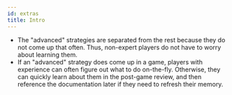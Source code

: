 ```yaml
---
id: extras
title: Intro
---
```


- The "advanced" strategies are separated from the rest because they do not come up that often. Thus, non-expert players do not have to worry about learning them.
- If an "advanced" strategy does come up in a game, players with experience can often figure out what to do on-the-fly. Otherwise, they can quickly learn about them in the post-game review, and then reference the documentation later if they need to refresh their memory.
